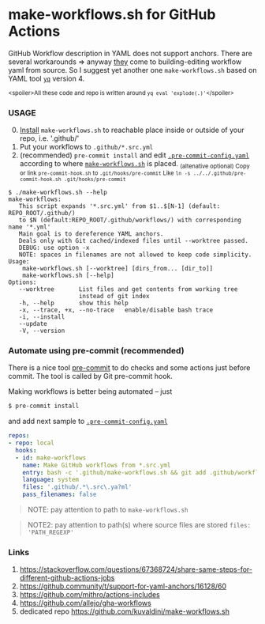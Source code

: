 make-workflows.sh for GitHub Actions
====================================

GitHub Workflow description in YAML does not support anchors.
There are several workarounds => anyway [they](#links) come to building-editing workflow yaml from source.
So I suggest yet another one `make-workflows.sh` based on YAML tool [`yq`](https://github.com/mikefarah/yq) version 4.

<sub>\<spoiler\>All these code and repo is written around `yq eval 'explode(.)'`\</spoiler\></sub>

### USAGE
0. [Install](#ways-to-install) `make-workflows.sh` to reachable place inside or outside of your repo, i.e. '.github/'
1. Put your workflows to `.github/*.src.yml`
2. (recommended) `pre-commit install` and edit [`.pre-commit-config.yaml`](/.pre-commit-config.yaml) according to where [`make-workflows.sh`](./make-workflows.sh) is placed.
   <sub>(altenative optional) Copy or link `pre-commit-hook.sh` to `.git/hooks/pre-commit`
   Like `ln -s ../../.github/pre-commit-hook.sh .git/hooks/pre-commit`</sub>

```
$ ./make-workflows.sh --help
make-workflows:
   This script expands '*.src.yml' from $1..$[N-1] (default: REPO_ROOT/.github/)
   to $N (default:REPO_ROOT/.github/workflows/) with corresponding name '*.yml'
   Main goal is to dereference YAML anchors.
   Deals only with Git cached/indexed files until --worktree passed.
   DEBUG: use option -x
   NOTE: spaces in filenames are not allowed to keep code simplicity.
Usage:
    make-workflows.sh [--worktree] [dirs_from... [dir_to]]
    make-workflows.sh [--help]
Options:
   --worktree       List files and get contents from working tree
                    instead of git index
   -h, --help       show this help
   -x, --trace, +x, --no-trace   enable/disable bash trace
   -i, --install
   --update
   -V, --version
```

### Automate using pre-commit (recommended)
There is a nice tool [pre-commit](https://pre-commit.com) to do checks and some actions just before commit. The tool is called by Git pre-commit hook.

Making workflows is better being automated – just
```sh
$ pre-commit install
```
and add next sample to [`.pre-commit-config.yaml`](/.pre-commit-config.yaml)
```yaml
repos:
- repo: local
  hooks:
  - id: make-workflows
    name: Make GitHub workflows from *.src.yml
    entry: bash -c '.github/make-workflows.sh && git add .github/workflows'
    language: system
    files: '.github/.*\.src\.ya?ml'
    pass_filenames: false
```
> NOTE: pay attention to path to `make-workflows.sh`

> NOTE2: pay attention to path(s) where source files are stored `files: 'PATH_REGEXP'`


### Links
1. https://stackoverflow.com/questions/67368724/share-same-steps-for-different-github-actions-jobs
2. https://github.community/t/support-for-yaml-anchors/16128/60
3. https://github.com/mithro/actions-includes
4. https://github.com/allejo/gha-workflows
5. dedicated repo https://github.com/kuvaldini/make-workflows.sh
